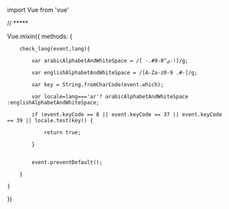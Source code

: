 
import Vue from 'vue'

// *****

Vue.mixin({
    methods: {
    
        check_lang(event,lang){
        
            var arabicAlphabetAndWhiteSpace = /[ -.#ا-ي^0-9]/g;
            
            var englishAlphabetAndWhiteSpace = /[A-Za-z0-9 .#-]/g;
            
            var key = String.fromCharCode(event.which);
            
            var locale=lang==='ar'? arabicAlphabetAndWhiteSpace :englishAlphabetAndWhiteSpace;
            
            if (event.keyCode == 8 || event.keyCode == 37 || event.keyCode == 39 || locale.test(key)) {
            
                return true;
                
            }
            
            
            event.preventDefault();
            
        }
        
    }
    
})
